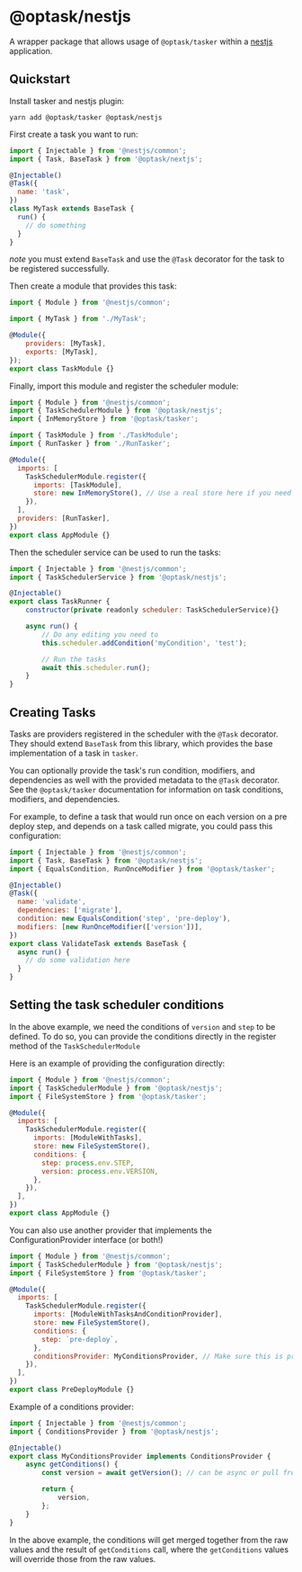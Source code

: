 # @optask/nestjs

A wrapper package that allows usage of `@optask/tasker` within a [nestjs](https://docs.nestjs.com/) application.

## Quickstart

Install tasker and nestjs plugin:

```shell
yarn add @optask/tasker @optask/nestjs
```

First create a task you want to run:

```javascript
import { Injectable } from '@nestjs/common';
import { Task, BaseTask } from '@optask/nextjs';

@Injectable()
@Task({
  name: 'task',
})
class MyTask extends BaseTask {
  run() {
    // do something
  }
}
```

_note_ you must extend `BaseTask` and use the `@Task` decorator for the task to be registered successfully.

Then create a module that provides this task:

```javascript
import { Module } from '@nestjs/common';

import { MyTask } from './MyTask';

@Module({
    providers: [MyTask],
    exports: [MyTask],
});
export class TaskModule {}
```

Finally, import this module and register the scheduler module:

```javascript
import { Module } from '@nestjs/common';
import { TaskSchedulerModule } from '@optask/nestjs';
import { InMemoryStore } from '@optask/tasker';

import { TaskModule } from './TaskModule';
import { RunTasker } from './RunTasker';

@Module({
  imports: [
    TaskSchedulerModule.register({
      imports: [TaskModule],
      store: new InMemoryStore(), // Use a real store here if you need it!
    }),
  ],
  providers: [RunTasker],
})
export class AppModule {}
```

Then the scheduler service can be used to run the tasks:

```javascript
import { Injectable } from '@nestjs/common';
import { TaskSchedulerService } from '@optask/nestjs';

@Injectable()
export class TaskRunner {
    constructor(private readonly scheduler: TaskSchedulerService){}

    async run() {
        // Do any editing you need to
        this.scheduler.addCondition('myCondition', 'test');

        // Run the tasks
        await this.scheduler.run();
    }
}
```

## Creating Tasks

Tasks are providers registered in the scheduler with the `@Task` decorator.
They should extend `BaseTask` from this library, which provides the base implementation
of a task in `tasker`.

You can optionally provide the task's run condition, modifiers, and dependencies as well
with the provided metadata to the `@Task` decorator. See the `@optask/tasker` documentation
for information on task conditions, modifiers, and dependencies.

For example, to define a task that would run once on each version on a pre deploy step,
and depends on a task called migrate, you could pass this configuration:

```javascript
import { Injectable } from '@nestjs/common';
import { Task, BaseTask } from '@optask/nestjs';
import { EqualsCondition, RunOnceModifier } from '@optask/tasker';

@Injectable()
@Task({
  name: 'validate',
  dependencies: ['migrate'],
  condition: new EqualsCondition('step', 'pre-deploy'),
  modifiers: [new RunOnceModifier(['version'])],
})
export class ValidateTask extends BaseTask {
  async run() {
    // do some validation here
  }
}
```

## Setting the task scheduler conditions

In the above example, we need the conditions of `version` and `step` to be defined.
To do so, you can provide the conditions directly in the register method of the `TaskSchedulerModule`

Here is an example of providing the configuration directly:

```javascript
import { Module } from '@nestjs/common';
import { TaskSchedulerModule } from '@optask/nestjs';
import { FileSystemStore } from '@optask/tasker';

@Module({
  imports: [
    TaskSchedulerModule.register({
      imports: [ModuleWithTasks],
      store: new FileSystemStore(),
      conditions: {
        step: process.env.STEP,
        version: process.env.VERSION,
      },
    }),
  ],
})
export class AppModule {}
```

You can also use another provider that implements the ConfigurationProvider interface (or both!)

```javascript
import { Module } from '@nestjs/common';
import { TaskSchedulerModule } from '@optask/nestjs';
import { FileSystemStore } from '@optask/tasker';

@Module({
  imports: [
    TaskSchedulerModule.register({
      imports: [ModuleWithTasksAndConditionProvider],
      store: new FileSystemStore(),
      conditions: {
        step: `pre-deploy`,
      },
      conditionsProvider: MyConditionsProvider, // Make sure this is provided from the imported modules
    }),
  ],
})
export class PreDeployModule {}
```

Example of a conditions provider:

```javascript
import { Injectable } from '@nestjs/common';
import { ConditionsProvider } from '@optask/nestjs';

@Injectable()
export class MyConditionsProvider implements ConditionsProvider {
    async getConditions() {
        const version = await getVersion(); // can be async or pull from another injected provider

        return {
            version,
        };
    }
}
```

In the above example, the conditions will get merged together from the raw values and the
result of `getConditions` call, where the `getConditions` values will override those from
the raw values.
